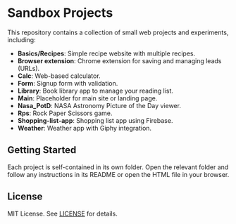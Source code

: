 # Sandbox Projects

This repository contains a collection of small web projects and experiments, including:

- **Basics/Recipes**: Simple recipe website with multiple recipes.
- **Browser extension**: Chrome extension for saving and managing leads (URLs).
- **Calc**: Web-based calculator.
- **Form**: Signup form with validation.
- **Library**: Book library app to manage your reading list.
- **Main**: Placeholder for main site or landing page.
- **Nasa_PotD**: NASA Astronomy Picture of the Day viewer.
- **Rps**: Rock Paper Scissors game.
- **Shopping-list-app**: Shopping list app using Firebase.
- **Weather**: Weather app with Giphy integration.

## Getting Started

Each project is self-contained in its own folder. Open the relevant folder and follow any instructions in its README or open the HTML file in your browser.

## License

MIT License. See [LICENSE](LICENSE) for details.